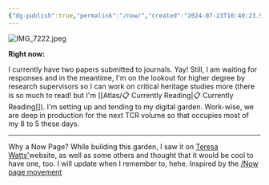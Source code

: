 ```yaml
---
{"dg-publish":true,"permalink":"/now/","created":"2024-07-23T10:40:23.995+08:00","updated":"2024-07-29T11:33:48.445+08:00"}
---
```



![IMG_7222.jpeg](/img/user/IMG_7222.jpeg)

**Right now:**

I currently have two papers submitted to journals. Yay! Still, I am waiting for responses and in the meantime, I'm on the lookout for higher degree by research supervisors so I can work on critical heritage studies more (there is so much to read! but I'm [[Atlas/📋 Currently Reading\|📋 Currently Reading]]). I'm setting up and tending to my digital garden. Work-wise, we are deep in production for the next TCR volume so that occupies most of my 8 to 5 these days. 

---
Why a Now Page? While building this garden, I saw it on [Teresa Watts'](https://teresawatts.com/)website, as well as some others and thought that it would be cool to have one, too. I will update when I remember to, hehe. Inspired by the [/Now page movement](https://nownownow.com/about)